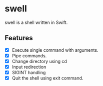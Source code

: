 #  swell

swell is a shell written in Swift.

## Features
 - [x] Execute single command with arguments.
 - [x] Pipe commands.
 - [x] Change directory using cd
 - [x] Input redirection
 - [x] SIGINT handling
 - [x] Quit the shell using exit command.
